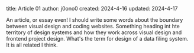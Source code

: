 title:      Article 01
author:     j0ono0
created:    2024-4-16
updated:   2024-4-17

An article, or essay even! I should write some words about the boundary between visual design and coding websites. Something heading int hte territory of design systems and how they work across visual design and frontend project design. What's the term for design of a data filing system. It is all related I think.